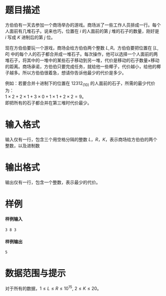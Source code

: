 
# 题目描述

方伯伯有一天去参加一个商场举办的游戏。商场派了一些工作人员排成一行。每个人面前有几堆石子。说来也巧，位置在 $i$ 的人面前的第 $j$ 堆的石子的数量，刚好是 $i$ 写成 $K$ 进制后的第 $j$ 位。

现在方伯伯要玩一个游戏，商场会给方伯伯两个整数 $L,R$。方伯伯要把位置在 $[L, R]$ 中的每个人的石子都合并成一堆石子。每次操作，他可以选择一个人面前的两堆石子，将其中的一堆中的某些石子移动到另一堆，代价是移动的石子数量$\times$移动的距离。商场承诺，方伯伯只要完成任务，就给他一些椰子，代价越小，给他的椰子越多。所以方伯伯很着急，想请你告诉他最少的代价是多少。

例如：若要合并十进制下的位置在 $12312_{(10)}$ 的人面前的石子，所需的最少代价为：  
$1 \times 2 + 2 \times 1 + 3 \times 0 + 1 \times 1 + 2 \times 2 = 9$。  
即把所有的石子都合并在第三堆时代价最少。

# 输入格式

输入仅有一行，包含三个用空格分隔的整数 $L$，$R$，$K$，表示商场给方伯伯的两个整数，以及进制数

# 输出格式

输出仅有一行，包含一个整数，表示最少的代价。

# 样例

#### 样例输入
```plain
3 8 3
```

#### 样例输出
```plain
5
```

# 数据范围与提示

对于所有的数据，$1 \leq  L \leq R \leq 10^{15},\ 2 \leq K \leq 20$。


